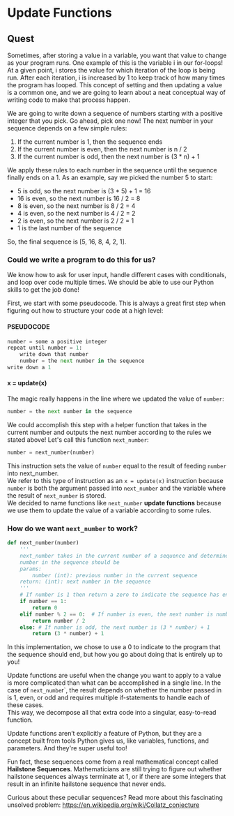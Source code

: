 # Update Functions
## Quest
Sometimes, after storing a value in a variable, you want that value to change as your program runs. One example of this is the variable i in our for-loops! \
At a given point, i stores the value for which iteration of the loop is being run. After each iteration, i is increased by 1 to keep track of how many times the program has looped. This concept of setting and then updating a value is a common one, and we are going to learn about a neat conceptual way of writing code to make that process happen.

We are going to write down a sequence of numbers starting with a positive integer that you pick. Go ahead, pick one now! The next number in your sequence depends on a few simple rules:
1. If the current number is 1, then the sequence ends
2. If the current number is even, then the next number is n / 2
3. If the current number is odd, then the next number is (3 * n) + 1

We apply these rules to each number in the sequence until the sequence finally ends on a 1. As an example, say we picked the number 5 to start:
* 5 is odd, so the next number is (3 * 5) + 1 = 16
* 16 is even, so the next number is 16 / 2 = 8
* 8 is even, so the next number is 8 / 2 = 4
* 4 is even, so the next number is 4 / 2 = 2
* 2 is even, so the next number is 2 / 2 = 1
* 1 is the last number of the sequence

So, the final sequence is [5, 16, 8, 4, 2, 1].

### Could we write a program to do this for us? 
We know how to ask for user input, handle different cases with conditionals, and loop over code multiple times. We should be able to use our Python skills to get the job done!

First, we start with some pseudocode. This is always a great first step when figuring out how to structure your code at a high level:

#### PSEUDOCODE
```python
number = some a positive integer
repeat until number = 1:
    write down that number
    number = the next number in the sequence
write down a 1
```

#### x = update(x)
The magic really happens in the line where we updated the value of `number`:
```python
number = the next number in the sequence
```

We could accomplish this step with a helper function that takes in the current number and outputs the next number according to the rules we stated above! Let's call this function `next_number`:
```python
number = next_number(number)
```

This instruction sets the value of `number` equal to the result of feeding `number` into next_number. \
We refer to this type of instruction as an `x = update(x)` instruction because `number` is both the argument passed into `next_number` and the variable where the result of `next_number` is stored. \
We decided to name functions like `next_number` **update functions** because we use them to update the value of a variable according to some rules.

### How do we want `next_number` to work? 
```python
def next_number(number)
    '''
    next_number takes in the current number of a sequence and determines what the next 
    number in the sequence should be
    params: 
        number (int): previous number in the current sequence
    return: (int): next number in the sequence
    '''
    # If number is 1 then return a zero to indicate the sequence has ended
    if number == 1:
        return 0
    elif number % 2 == 0:  # If number is even, the next number is number/2
        return number / 2
    else: # If number is odd, the next number is (3 * number) + 1
        return (3 * number) + 1
```

In this implementation, we chose to use a 0 to indicate to the program that the sequence should end, but how you go about doing that is entirely up to you!

Update functions are useful when the change you want to apply to a value is more complicated than what can be accomplished in a single line. In the case of `next_numbe`r`, the result depends on whether the number passed in is 1, even, or odd and requires multiple if-statements to handle each of these cases. \
This way, we decompose all that extra code into a singular, easy-to-read function.

Update functions aren’t explicitly a feature of Python, but they are a concept built from tools Python gives us, like variables, functions, and parameters. And they're super useful too! 

Fun fact, these sequences come from a real mathematical concept called **Hailstone Sequences**. Mathematicians are still trying to figure out whether hailstone sequences always terminate at 1, or if there are some integers that result in an infinite hailstone sequence that never ends. 

Curious about these peculiar sequences? Read more about this fascinating unsolved problem: https://en.wikipedia.org/wiki/Collatz_conjecture